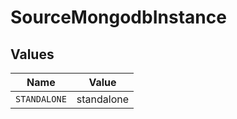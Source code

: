 # SourceMongodbInstance


## Values

| Name         | Value        |
| ------------ | ------------ |
| `STANDALONE` | standalone   |